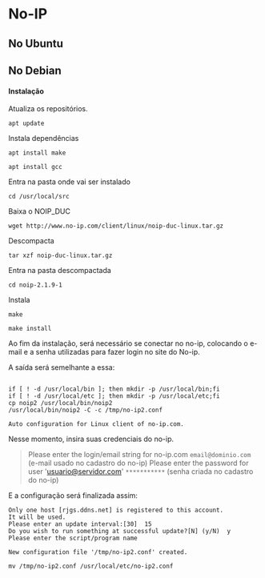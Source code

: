 # No-IP

No Ubuntu
------------------------------------------

No Debian
------------------------------------------

#### Instalação

Atualiza os repositórios.

`apt update`

Instala dependências

`apt install make`

`apt install gcc`

Entra na pasta onde vai ser instalado

`cd /usr/local/src`

Baixa o NOIP_DUC

`wget http://www.no-ip.com/client/linux/noip-duc-linux.tar.gz`

Descompacta

`tar xzf noip-duc-linux.tar.gz`

Entra na pasta descompactada

`cd noip-2.1.9-1`

Instala

`make`

`make install`

Ao fim da instalação, será necessário se conectar no no-ip, colocando o e-mail e a senha utilizadas para fazer login no site do No-ip.

A saída será semelhante a essa:

```

if [ ! -d /usr/local/bin ]; then mkdir -p /usr/local/bin;fi
if [ ! -d /usr/local/etc ]; then mkdir -p /usr/local/etc;fi
cp noip2 /usr/local/bin/noip2
/usr/local/bin/noip2 -C -c /tmp/no-ip2.conf

Auto configuration for Linux client of no-ip.com.
```

Nesse momento, insira suas credenciais do no-ip.

> Please enter the login/email string for no-ip.com  `email@dominio.com` (e-mail usado no cadastro do no-ip)
> Please enter the password for user '<usuario@servidor.com>'  `***********` (senha criada no cadastro do no-ip)

E a configuração será finalizada assim:

```
Only one host [rjgs.ddns.net] is registered to this account.
It will be used.
Please enter an update interval:[30]  15
Do you wish to run something at successful update?[N] (y/N)  y
Please enter the script/program name  

New configuration file '/tmp/no-ip2.conf' created.

mv /tmp/no-ip2.conf /usr/local/etc/no-ip2.conf
```
